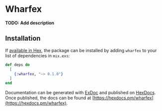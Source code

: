 # Wharfex

**TODO: Add description**

## Installation

If [available in Hex](https://hex.pm/docs/publish), the package can be installed
by adding `wharfex` to your list of dependencies in `mix.exs`:

```elixir
def deps do
  [
    {:wharfex, "~> 0.1.0"}
  ]
end
```

Documentation can be generated with [ExDoc](https://github.com/elixir-lang/ex_doc)
and published on [HexDocs](https://hexdocs.pm). Once published, the docs can
be found at [https://hexdocs.pm/wharfex](https://hexdocs.pm/wharfex).

